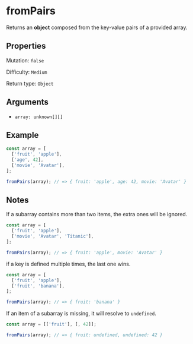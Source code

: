 # fromPairs

Returns an **object** composed from the key-value pairs of a provided array.

## Properties

Mutation: `false`

Difficulty: `Medium`

Return type: `Object`

## Arguments

- `array: unknown[][]`

## Example

```typescript
const array = [
  ['fruit', 'apple'],
  ['age', 42],
  ['movie', 'Avatar'],
];

fromPairs(array); // => { fruit: 'apple', age: 42, movie: 'Avatar' }
```

## Notes

If a subarray contains more than two items, the extra ones will be ignored.

```typescript
const array = [
  ['fruit', 'apple'],
  ['movie', 'Avatar', 'Titanic'],
];

fromPairs(array); // => { fruit: 'apple', movie: 'Avatar' }
```

if a key is defined multiple times, the last one wins.

```typescript
const array = [
  ['fruit', 'apple'],
  ['fruit', 'banana'],
];

fromPairs(array); // => { fruit: 'banana' }
```

If an item of a subarray is missing, it will resolve to `undefined`.

```typescript
const array = [['fruit'], [, 42]];

fromPairs(array); // => { fruit: undefined, undefined: 42 }
```
